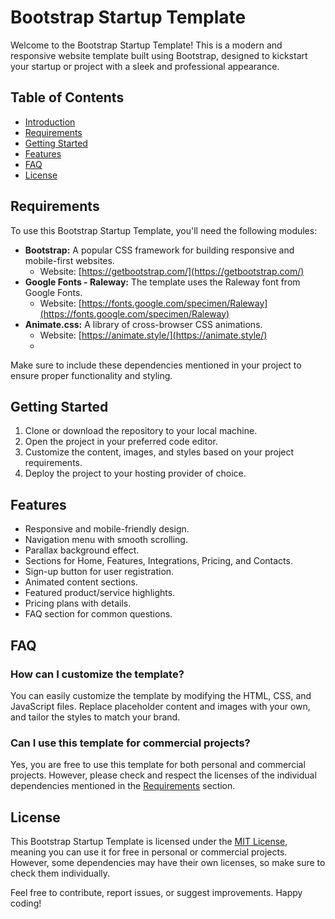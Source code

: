 # Bootstrap Startup Template

Welcome to the Bootstrap Startup Template! This is a modern and responsive website template built using Bootstrap, designed to kickstart your startup or project with a sleek and professional appearance.

## Table of Contents
- [Introduction](#bootstrap-startup-template)
- [Requirements](#requirements)
- [Getting Started](#getting-started)
- [Features](#features)
- [FAQ](#faq)
- [License](#license)

## Requirements

To use this Bootstrap Startup Template, you'll need the following modules:

- **Bootstrap:** A popular CSS framework for building responsive and mobile-first websites.
  - Website: [https://getbootstrap.com/](https://getbootstrap.com/)
- **Google Fonts - Raleway:** The template uses the Raleway font from Google Fonts.
  - Website: [https://fonts.google.com/specimen/Raleway](https://fonts.google.com/specimen/Raleway)
- **Animate.css:** A library of cross-browser CSS animations.
  - Website: [https://animate.style/](https://animate.style/)
  - 
Make sure to include these dependencies mentioned in your project to ensure proper functionality and styling.

## Getting Started

1. Clone or download the repository to your local machine.
2. Open the project in your preferred code editor.
3. Customize the content, images, and styles based on your project requirements.
4. Deploy the project to your hosting provider of choice.

## Features

- Responsive and mobile-friendly design.
- Navigation menu with smooth scrolling.
- Parallax background effect.
- Sections for Home, Features, Integrations, Pricing, and Contacts.
- Sign-up button for user registration.
- Animated content sections.
- Featured product/service highlights.
- Pricing plans with details.
- FAQ section for common questions.

## FAQ

### How can I customize the template?
You can easily customize the template by modifying the HTML, CSS, and JavaScript files. Replace placeholder content and images with your own, and tailor the styles to match your brand.

### Can I use this template for commercial projects?
Yes, you are free to use this template for both personal and commercial projects. However, please check and respect the licenses of the individual dependencies mentioned in the [Requirements](#requirements) section.

## License

This Bootstrap Startup Template is licensed under the [MIT License](LICENSE), meaning you can use it for free in personal or commercial projects. However, some dependencies may have their own licenses, so make sure to check them individually.

Feel free to contribute, report issues, or suggest improvements. Happy coding!
